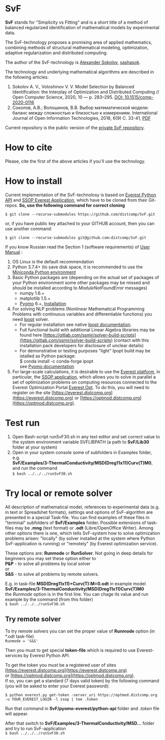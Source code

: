 # SvF
**SvF** stands for "Simplicity vs Fitting" and is a short title of a method of balanced regularized identification of mathematical models by experimental data.

The SvF-technology proposes a promising area of applied mathematics, combining methods of structural mathematical modeling, optimization, adaptive regularization and distributed computing.

The author of the SvF-technology is [Alexander Sokolov](https://scholar.google.ru/citations?user=mtE_u_YAAAAJ&hl=en&oi=sra), [sashasok](https://gitlab.com/sashasok). 

The technology and underlying mathematical algorithms are described in the following articles:  
1. Sokolov A. V., Voloshinov V. V. Model Selection by Balanced Identification: the Interplay of Optimization and Distributed Computing // Open Computer Science, 2020, 10 — p. 283–295. [DOI: 10.1515/comp-2020-0116](https://doi.org/10.1515/comp-2020-0116)  
2. Соколов, А.В.; Волошинов, В.В. Выбор математической модели: баланс между сложностью и близостью к измерениям. International Journal of Open Information
Technologies, 2018, 6(9) C. 33-41, [PDF](http://injoit.org/index.php/j1/article/view/612)

Current repository is the public version of the [private SvF repository](https://gitlab.com/sashasok/svf).

# How to cite
Please, cite the first of the above articles if you'll use the technology.

# How to install
Current implementation of the SvF-technolosy is based on [Everest Python API](https://gitlab.com/everest/python-api) and [SSOP Everest Application](https://optmod.distcomp.org/apps/vladimirv/solve-set-opt-probs), which have to be cloned from their Git-repos. **So, use the following command for correct cloning**

`$ git clone --recurse-submodules https://github.com/distcomp/SvF.git`

or, if you have public key attached to your GITHUB account, then you can use another command:

`$ git clone --recurse-submodules git@github.com:distcomp/SvF.git`

If you know Russian read the Section 1 (software requirements) of [User Manual](https://github.com/distcomp/SvF/blob/main/SvF_UserGuide29v02.pdf) :

1. OS Linux is the default recommendation
2. Python 3.7.4+ (to save disk space, it is recommended to use the [Miniconda Python environment](https://docs.conda.io/en/latest/miniconda.html)
3. Basic Python packages are (depending on the actual set of packages of your Python environment some other packages may be missed and should be installed according to *ModuleNotFoundError* messages)
	* numpy 1.6.+
   	* matplotlib 1.5.+
   	* [Pyomo](http://www.pyomo.org/) 6.+, [Installation](https://pyomo.readthedocs.io/en/stable/installation.html) 
4. For solving NLP problems (Nonlinear Mathematical Programming Problems with continuous variables and differentiable functions) you need [Ipopt](https://github.com/coin-or/Ipopt) solver. 
	* For regular installation see native [Ipopt documentation](https://coin-or.github.io/Ipopt/INSTALL.html).
	* Full functional build with additional Linear Algebra libraries may be found here [https://gitlab.com/ssmir/solver-build-scripts](https://gitlab.com/ssmir/solver-build-scripts) (contact with this installation pack developers for disclosure of unclear details)
	* For demonstrative or testing purposes "light" Ipopt build may be istalled as Python package:  
$ conda install -c conda-forge ipopt  
see [Pyomo documentation](https://pyomo.readthedocs.io/en/stable/installation.html#using-conda)
5. For large-scale calculations, it is desirable to use the [Everest platform](http://everest.distcomp.org/), in particular, the [SSOP application](https://optmod.distcomp.org/apps/vladimirv/solve-set-opt-probs), which allows you to solve in parallel a set of optimization problems on computing resources connected to the Everest Optimization Portal [Everest Opt](https://optmod.distcomp.org). To do this, you will need to register on the site [https://everest.distcomp.org](https://everest.distcomp.org) or [https://optmod.distcomp.org](https://optmod.distcomp.org).

# Test run  
1. Open Bash-script runSvF30.sh in any text editor and set correct value to the system environment variable SVFLIBPATH (a path to **SvF/Lib30** folder at your system)
2. Open in your system console some of subfolders in Examples folder, e.g.   
 **SvF/Examples/3-ThermalConductivity/MSD(Dreg11x11)Curv(T)M0**,  
   and run the command  
   `$ bash ../../../runSvF30.sh`
   
# Try local or remote solver

All description of mathematical model, references to experimental data (e.g. in text or Spreadshet formats), settings and options of SvF-algorithm are presented in a special Task-file. You can find examples of these files in "terminal" subfolders of **SvF/Examples** folder. Possible extensions of task-files may be **.mng** (text format) or **.odt** (Libre/OpenOffice Writer). Among other options there is one, which tells SvF-system how to solve optimization problems arisen: "locally" (by solver installed at the system where Python SvF-application is running) or "remotely" (by Everest optimization service).

These options are: **Runmode** or **RunSolver**. Not going in deep details for beginners you may set these option either to  
**P&P** -  to solve all problems by local solver  
or  
**S&S** - to solve all problems by remote solvers.

E.g. in task-file **MSD(Dreg11x11)+Curv(T):M=0.odt** in example model  
 **SvF/Examples/3-ThermalConductivity/MSD(Dreg11x11)Curv(T)M0**  
  the *Runmode* option is in the first line. You can chage its value and run example by the command (from this folder)  
   `$ bash ../../../runSvF30.sh`

## Try remote solver

To try remote solvers you can set the proper value of **Runmode** option (in *.odt task-file)  
`Runmode = 'S&S'`

Then you must to get special **token-file** which is required to use Everest-services by Everest Python API. 

To get the token you must be a registered user of sites [https://everest.distcomp.org](https://everest.distcomp.org) or [https://optmod.distcomp.org](https://optmod.distcomp.org).  
 If so, you can get a standard (7 days valid token) by the following command (you will be asked to enter your Everest password):  
 
`$ python everest.py get-token -server_uri https://optmod.distcomp.org -u YOUR_EVEREST_LOGIN -l ssop | tee .token`  

Run that command in **SvF/pyomo-everest/python-api** folder and *.token* file will appear.

After that switch to **SvF/Examples/3-ThermalConductivity/MSD...** folder and try to run SvF-application   
   `$ bash ../../../runSvF30.sh`

	

